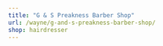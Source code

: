 ```yaml
---
title: "G & S Preakness Barber Shop"
url: /wayne/g-and-s-preakness-barber-shop/
shop: hairdresser
---
```

